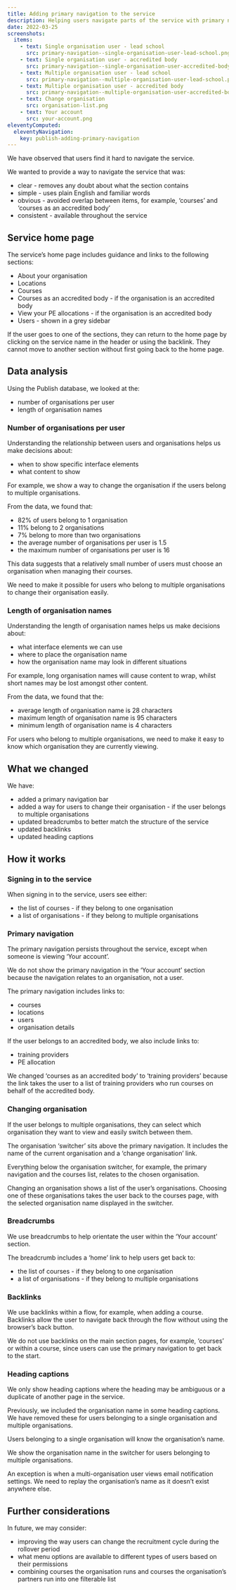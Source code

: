 ```yaml
---
title: Adding primary navigation to the service
description: Helping users navigate parts of the service with primary navigation
date: 2022-03-25
screenshots:
  items:
    - text: Single organisation user - lead school
      src: primary-navigation--single-organisation-user-lead-school.png
    - text: Single organisation user - accredited body
      src: primary-navigation--single-organisation-user-accredited-body.png
    - text: Multiple organisation user - lead school
      src: primary-navigation--multiple-organisation-user-lead-school.png
    - text: Multiple organisation user - accredited body
      src: primary-navigation--multiple-organisation-user-accredited-body.png
    - text: Change organisation
      src: organisation-list.png
    - text: Your account
      src: your-account.png
eleventyComputed:
  eleventyNavigation:
    key: publish-adding-primary-navigation
---
```


We have observed that users find it hard to navigate the service.

We wanted to provide a way to navigate the service that was:

- clear - removes any doubt about what the section contains
- simple - uses plain English and familiar words
- obvious - avoided overlap between items, for example, ‘courses’ and ‘courses as an accredited body’
- consistent - available throughout the service

## Service home page

The service’s home page includes guidance and links to the following sections:

- About your organisation
- Locations
- Courses
- Courses as an accredited body - if the organisation is an accredited body
- View your PE allocations - if the organisation is an accredited body
- Users - shown in a grey sidebar

If the user goes to one of the sections, they can return to the home page by clicking on the service name in the header or using the backlink. They cannot move to another section without first going back to the home page.

## Data analysis

Using the Publish database, we looked at the:

- number of organisations per user
- length of organisation names

### Number of organisations per user

Understanding the relationship between users and organisations helps us make decisions about:

- when to show specific interface elements
- what content to show

For example, we show a way to change the organisation if the users belong to multiple organisations.

From the data, we found that:

- 82% of users belong to 1 organisation
- 11% belong to 2 organisations
- 7% belong to more than two organisations
- the average number of organisations per user is 1.5
- the maximum number of organisations per user is 16

This data suggests that a relatively small number of users must choose an organisation when managing their courses.

We need to make it possible for users who belong to multiple organisations to change their organisation easily.

### Length of organisation names

Understanding the length of organisation names helps us make decisions about:

- what interface elements we can use
- where to place the organisation name
- how the organisation name may look in different situations

For example, long organisation names will cause content to wrap, whilst short names may be lost amongst other content.

From the data, we found that the:

- average length of organisation name is 28 characters
- maximum length of organisation name is 95 characters
- minimum length of organisation name is 4 characters

For users who belong to multiple organisations, we need to make it easy to know which organisation they are currently viewing.

## What we changed

We have:

- added a primary navigation bar
- added a way for users to change their organisation - if the user belongs to multiple organisations
- updated breadcrumbs to better match the structure of the service
- updated backlinks
- updated heading captions

## How it works

### Signing in to the service

When signing in to the service, users see either:

- the list of courses - if they belong to one organisation
- a list of organisations - if they belong to multiple organisations

### Primary navigation

The primary navigation persists throughout the service, except when someone is viewing ‘Your account’.

We do not show the primary navigation in the ‘Your account’ section because the navigation relates to an organisation, not a user.

The primary navigation includes links to:

- courses
- locations
- users
- organisation details

If the user belongs to an accredited body, we also include links to:

- training providers
- PE allocation

We changed ‘courses as an accredited body’ to ‘training providers’ because the link takes the user to a list of training providers who run courses on behalf of the accredited body.

### Changing organisation

If the user belongs to multiple organisations, they can select which organisation they want to view and easily switch between them.

The organisation ‘switcher’ sits above the primary navigation. It includes the name of the current organisation and a ‘change organisation’ link.

Everything below the organisation switcher, for example, the primary navigation and the courses list, relates to the chosen organisation.

Changing an organisation shows a list of the user’s organisations. Choosing one of these organisations takes the user back to the courses page, with the selected organisation name displayed in the switcher.

### Breadcrumbs

We use breadcrumbs to help orientate the user within the ‘Your account’ section.

The breadcrumb includes a ‘home’ link to help users get back to:

- the list of courses - if they belong to one organisation
- a list of organisations - if they belong to multiple organisations

### Backlinks

We use backlinks within a flow, for example, when adding a course. Backlinks allow the user to navigate back through the flow without using the browser’s back button.

We do not use backlinks on the main section pages, for example, ‘courses’ or within a course, since users can use the primary navigation to get back to the start.

### Heading captions

We only show heading captions where the heading may be ambiguous or a duplicate of another page in the service.

Previously, we included the organisation name in some heading captions. We have removed these for users belonging to a single organisation and multiple organisations.

Users belonging to a single organisation will know the organisation’s name.

We show the organisation name in the switcher for users belonging to multiple organisations.

An exception is when a multi-organisation user views email notification settings. We need to replay the organisation’s name as it doesn’t exist anywhere else.

## Further considerations

In future, we may consider:

- improving the way users can change the recruitment cycle during the rollover period
- what menu options are available to different types of users based on their permissions
- combining courses the organisation runs and courses the organisation’s partners run into one filterable list
